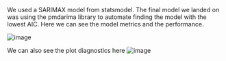 We used a SARIMAX model from statsmodel. The final model we landed on was using the pmdarima library to automate finding the model with the lowest AIC. 
Here we can see the model metrics and the performance.

![image](https://user-images.githubusercontent.com/69598569/162646921-223b0d7c-8053-4cd3-9fca-a5efc725f741.png)

We can also see the plot diagnostics here
![image](https://user-images.githubusercontent.com/69598569/162646941-da204fc5-d4ad-49f5-a0bf-8611ba812868.png)

